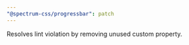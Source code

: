 ```yaml
---
"@spectrum-css/progressbar": patch
---
```


Resolves lint violation by removing unused custom property.
